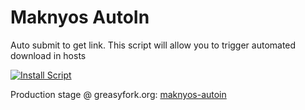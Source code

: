 # Maknyos AutoIn
Auto submit to get link.
This script will allow you to trigger automated download in hosts


<a class="btn btn-primary" href="maknyos-autoin.user.js?raw=true"><img src="//dl.dropbox.com/s/xxc73r4ktajn7ux/btn-install-min.png" alt="Install Script"></a>

Production stage @ greasyfork.org: <a href="https://greasyfork.org/en/scripts/97-maknyos-autoin" target="_blank">maknyos-autoin</a>